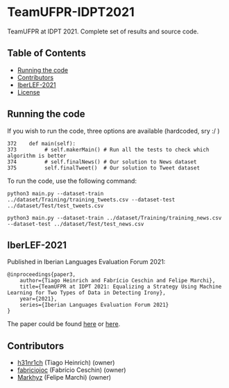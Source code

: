 # TeamUFPR-IDPT2021

TeamUFPR at IDPT 2021. Complete set of results and source code.

## Table of Contents ##
- [Running the code](#Running-the-code)
- [Contributors](#Contributors)
- [IberLEF-2021](#IberLEF-2021)
- [License](#License)

## Running the code ##

If you wish to run the code, three options are available (hardcoded, sry :/ )

```
372    def main(self):                                                                                                                           
373         # self.makerMain() # Run all the tests to check which algorithm is better                                                                                             
374         # self.finalNews() # Our solution to News dataset                                                                                             
375         self.finalTweet()  # Our solution to Tweet dataset
```

To run the code, use the following command:

```
python3 main.py --dataset-train ../dataset/Training/training_tweets.csv --dataset-test ../dataset/Test/test_tweets.csv 

python3 main.py --dataset-train ../dataset/Training/training_news.csv --dataset-test ../dataset/Test/test_news.csv 
```

## IberLEF-2021 ##

Published in Iberian Languages Evaluation Forum 2021:
```
@inproceedings{paper3,
    author={Tiago Heinrich and Fabrício Ceschin and Felipe Marchi},
    title={TeamUFPR at IDPT 2021: Equalizing a Strategy Using Machine Learning for Two Types of Data in Detecting Irony},
    year={2021},
    series={Iberian Languages Evaluation Forum 2021}
}
```
The paper could be found [here](https://www.researchgate.net/publication/354723705_TeamUFPR_at_IDPT_2021_Equalizing_a_Strategy_Using_Machine_Learning_for_Two_Types_of_Data_in_Detecting_Irony) or [here](http://ceur-ws.org/Vol-2943/).

## Contributors ##
* [h31nr1ch](https://github.com/h31nr1ch) (Tiago Heinrich) (owner)
* [fabriciojoc](https://github.com/fabriciojoc) (Fabrício Ceschin) (owner)
* [Markhyz](https://github.com/Markhyz) (Felipe Marchi) (owner)
